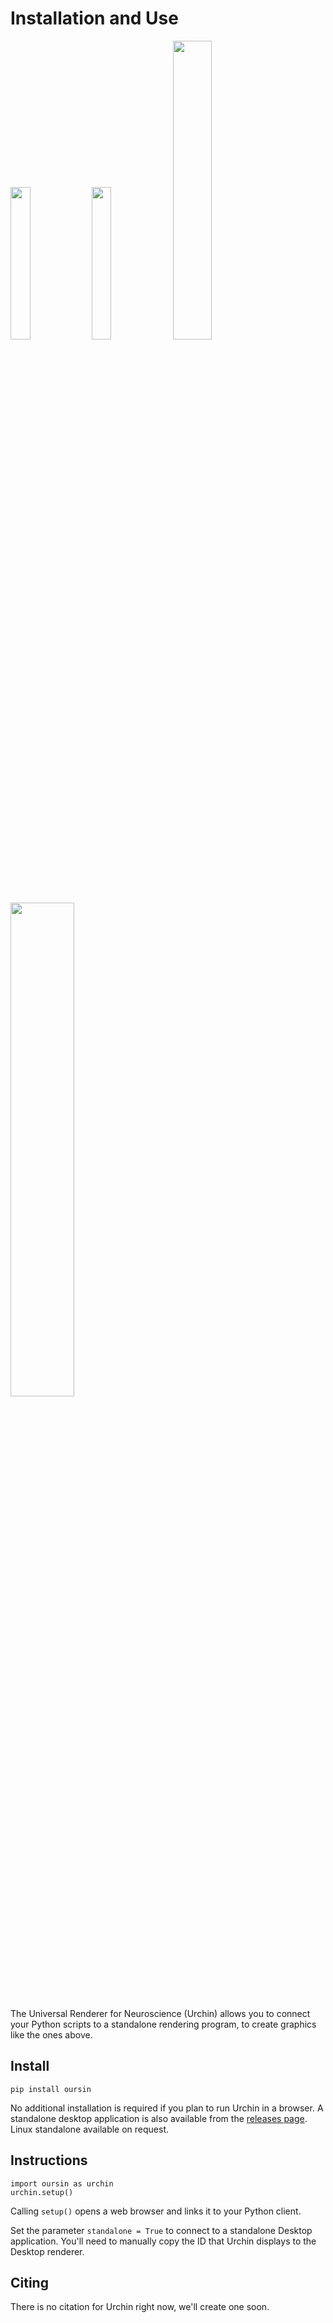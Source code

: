 # Installation and Use

<p float="left">
 <img src="https://github.com/dbirman/UMRenderer/raw/develop/gallery/flatmap_layout.png" width="25%"> 
 <img src="https://github.com/dbirman/UMRenderer/raw/develop/gallery/data_onesided.png" width="25%"> 
 <img src="https://github.com/dbirman/UMRenderer/raw/develop/gallery/RS_fig1.png " width="35%">
</p>

<p float="center">
 <img src="https://github.com/dbirman/UMRenderer/raw/develop/gallery/brain_rotate_cropped.gif" width="45%"> 
</p>

The Universal Renderer for Neuroscience (Urchin) allows you to connect your Python scripts to a standalone rendering program, to create graphics like the ones above.

## Install

```
pip install oursin
```

No additional installation is required if you plan to run Urchin in a browser. A standalone desktop application is also available from the [releases page](https://github.com/dbirman/UnityNeuroscience/releases). Linux standalone available on request.

## Instructions

```
import oursin as urchin
urchin.setup()
```

Calling `setup()` opens a web browser and links it to your Python client.

Set the parameter `standalone = True` to connect to a standalone Desktop application. You'll need to manually copy the ID that Urchin displays to the Desktop renderer.

## Citing

There is no citation for Urchin right now, we'll create one soon.
